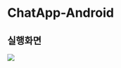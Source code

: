 # ChatApp-Android
## 실행화면
<img src="https://user-images.githubusercontent.com/68272971/149930216-1a24a7b1-94a1-4c9c-8fb1-40ff30f8eddc.gif">
